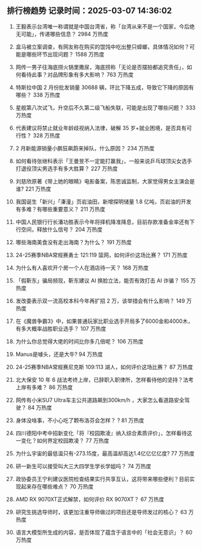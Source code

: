 
## 排行榜趋势 记录时间：2025-03-07 14:36:02
  
  1. 王毅表示台湾唯一称谓就是中国台湾省，称「台湾从来不是一个国家，今后绝无可能」，传递哪些信息？ 2984 万热度
    
  2. 盒马被立案调查，有网友称在购买的馄饨中吃出整只蟑螂，具体情况如何？可能是哪些环节出现问题？ 1588 万热度
    
  3. 网传一男子往海底捞火锅里撒尿，海底捞称「无论是否摆拍都追究责任」，如何看待此事？对品牌形象有多大影响？ 763 万热度
    
  4. 特斯拉中国 2 月份批发销量 30688 辆，环比下降五成，导致它下降的原因有哪些？ 338 万热度
    
  5. 星舰第八次试飞，升空后不久第二级飞船失联，可能是出现了哪些问题？ 333 万热度
    
  6. 代表建议将禁止就业年龄歧视纳入法律，破解 35 岁+就业困境，是否具有可行性？ 328 万热度
    
  7. 2 月新能源销量小鹏狂飙蔚来掉队，什么原因？ 234 万热度
    
  8. 如何看待张继科表示「王曼昱不一定能打赢我」，一般来说乒乓球顶尖女选手打退役顶尖男选手有多大胜算？ 227 万热度
    
  9. 刘慈欣原著《带上她的眼睛》电影备案，陈思诚监制，大家觉得男女主演会是谁? 221 万热度
    
  10. 我国诞生「新兴」「溱潼」页岩油田，新增探明储量 1.8 亿吨，页岩油的开发有多难？有哪些重要意义？ 211 万热度
    
  11. 中国人民银行行长潘功胜表示今年将择机降准降息，目前存款准备金率还有下行空间，释放什么信号？ 204 万热度
    
  12. 哪些海南美食没有走出海南？为什么？ 191 万热度
    
  13. 24-25赛季NBA常规赛勇士 121:119 篮网，如何评价这场比赛？ 171 万热度
    
  14. 为什么有人喜欢开个房一个人在酒店待一天？ 168 万热度
    
  15. 「假靳东」骗局频现，靳东建议 AI 换脸立法，能否有效打击 AI 诈骗？ 155 万热度
    
  16. 发改委表示双一流高校本科今年再扩招 2 万，该举措会有什么影响？ 149 万热度
    
  17. 在《魔兽争霸3》中，如果普通玩家比职业选手开局多了6000金和4000木，有多大概率战胜职业选手？ 107 万热度
    
  18. 为什么你总觉得大佬的时间比你多几倍呢？ 106 万热度
    
  19. Manus是噱头，还是大牛? 94 万热度
    
  20. 24-25赛季NBA常规赛尼克斯 109:113 湖人，如何评价这场比赛？ 87 万热度
    
  21. 北大保安 10 年 6 战法考终上岸，已辞职入职律所，怎样看待他的坚持？法考上岸有多难？ 86 万热度
    
  22. 网传有小米SU7 Ultra车主公共道路飙到300km/h ，大家怎么看道路安全驾驶？ 84 万热度
    
  23. 身体没啥事，不小心吃了颗布洛芬会怎样？ ​? 81 万热度
    
  24. 四川德阳中考中招新变化「将『校园欺凌』纳入综合素质评价」，怎样看待这一变化？如何界定校园欺凌？ 77 万热度
    
  25. 为什么宇宙的最低温只有-273.15度，最高温却高达1.4亿亿亿亿度? 77 万热度
    
  26. 研一新生可以接受叫大三大四学生学长学姐吗？ 74 万热度
    
  27. 政协委员王宁利建议医院检查结果实行共享互认，这将带来哪些便利？目前实现起来存在哪些难点？ 70 万热度
    
  28. AMD RX 9070XT正式解禁，如何评价 RX 9070XT？ 67 万热度
    
  29. 研究生挑选导师时，该更加注重导师做过的项目还是导师发过的核心？ 63 万热度
    
  30. 语言大模型所生成的内容，是否体现了蕴含于语言中的「社会无意识」？ 60 万热度
    